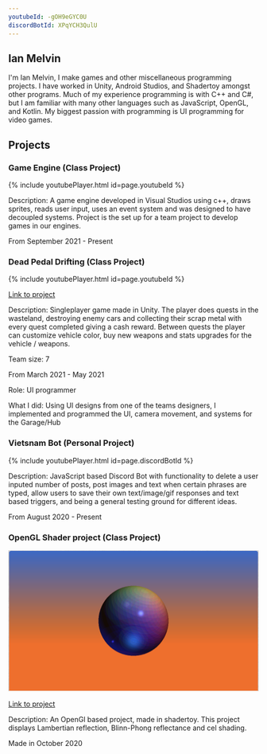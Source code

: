 ```yaml
---
youtubeId: -gOH9eGYC0U
discordBotId: XPqYCH3QulU
---
```


## Ian Melvin
I'm Ian Melvin, I make games and other miscellaneous programming projects. I have worked in Unity, Android Studios, and Shadertoy amongst other programs. Much of my experience programming is with C++ and C#, but I am familiar with many other languages such as JavaScript, OpenGL, and Kotlin. My biggest passion with programming is UI programming for video games.

## Projects

### Game Engine (Class Project)

{% include youtubePlayer.html id=page.youtubeId %}

Description: A game engine developed in Visual Studios using c++, draws sprites, reads user input, uses an event system and was designed to have decoupled systems. Project is the set up for a team project to develop games in our engines.

From September 2021 - Present

### Dead Pedal Drifting (Class Project)

{% include youtubePlayer.html id=page.youtubeId %}

[Link to project](https://larnio.itch.io/dead-pedal-drifting)

Description: Singleplayer game made in Unity. The player does quests in the wasteland, destroying enemy cars and collecting their scrap metal with every quest completed giving a cash reward. Between quests the player can customize vehicle color, buy new weapons and stats upgrades for the vehicle / weapons.

Team size: 7

From March 2021 - May 2021

Role: UI programmer

What I did: Using UI designs from one of the teams designers, I implemented and programmed the UI, camera movement, and systems for the Garage/Hub

### Vietsnam Bot (Personal Project)

{% include youtubePlayer.html id=page.discordBotId %}

Description: JavaScript based Discord Bot with functionality to delete a user inputed number of posts, post images and text when certain phrases are typed, allow users to save their own text/image/gif responses and text based triggers, and being a general testing ground for different ideas.

From August 2020 - Present

### OpenGL Shader project (Class Project)

![Image](GraphicsProject.png)

[Link to project](https://www.shadertoy.com/view/wsdcW4)

Description: An OpenGl based project, made in shadertoy. This project displays Lambertian reflection, Blinn-Phong reflectance and cel shading.

Made in October 2020
